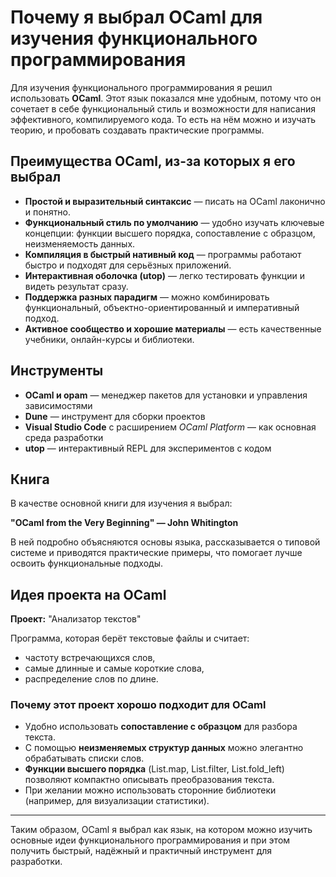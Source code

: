 # Почему я выбрал OCaml для изучения функционального программирования

Для изучения функционального программирования я решил использовать **OCaml**. Этот язык показался мне удобным, потому что он сочетает в себе функциональный стиль и возможности для написания эффективного, компилируемого кода. То есть на нём можно и изучать теорию, и пробовать создавать практические программы.

## Преимущества OCaml, из-за которых я его выбрал

- **Простой и выразительный синтаксис** — писать на OCaml лаконично и понятно.  
- **Функциональный стиль по умолчанию** — удобно изучать ключевые концепции: функции высшего порядка, сопоставление с образцом, неизменяемость данных.  
- **Компиляция в быстрый нативный код** — программы работают быстро и подходят для серьёзных приложений.  
- **Интерактивная оболочка (utop)** — легко тестировать функции и видеть результат сразу.  
- **Поддержка разных парадигм** — можно комбинировать функциональный, объектно-ориентированный и императивный подход.  
- **Активное сообщество и хорошие материалы** — есть качественные учебники, онлайн-курсы и библиотеки.  

## Инструменты

- **OCaml и opam** — менеджер пакетов для установки и управления зависимостями  
- **Dune** — инструмент для сборки проектов  
- **Visual Studio Code** с расширением *OCaml Platform* — как основная среда разработки  
- **utop** — интерактивный REPL для экспериментов с кодом  

## Книга

В качестве основной книги для изучения я выбрал:  

**"OCaml from the Very Beginning" — John Whitington**  

В ней подробно объясняются основы языка, рассказывается о типовой системе и приводятся практические примеры, что помогает лучше освоить функциональные подходы.

## Идея проекта на OCaml

**Проект:** "Анализатор текстов"  

Программа, которая берёт текстовые файлы и считает:
- частоту встречающихся слов,
- самые длинные и самые короткие слова,
- распределение слов по длине.

### Почему этот проект хорошо подходит для OCaml
- Удобно использовать **сопоставление с образцом** для разбора текста.  
- С помощью **неизменяемых структур данных** можно элегантно обрабатывать списки слов.  
- **Функции высшего порядка** (List.map, List.filter, List.fold_left) позволяют компактно описывать преобразования текста.  
- При желании можно использовать сторонние библиотеки (например, для визуализации статистики).  

---

Таким образом, OCaml я выбрал как язык, на котором можно изучить основные идеи функционального программирования и при этом получить быстрый, надёжный и практичный инструмент для разработки.
